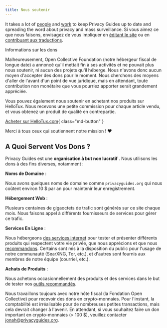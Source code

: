 ```yaml
---
title: Nous soutenir
---
```


<!-- markdownlint-disable MD036 -->
It takes a lot of [people](https://github.com/privacyguides/privacyguides.org/graphs/contributors) and [work](https://github.com/privacyguides/privacyguides.org/pulse/monthly) to keep Privacy Guides up to date and spreading the word about privacy and mass surveillance. Si vous aimez ce que nous faisons, envisagez de vous impliquer en [éditant le site](https://github.com/privacyguides/privacyguides.org) ou en [contribuant aux traductions](https://crowdin.com/project/privacyguides).

<div class="admonition failure" markdown>
<p class="admonition-title">Informations sur les dons</p>

Malheureusement, Open Collective Foundation (notre hébergeur fiscal de longue date) a annoncé qu'il mettait fin à ses activités et ne pouvait plus nous soutenir, ni aucun des projets qu'il héberge. Nous n'avons donc aucun moyen d'accepter des dons pour le moment. Nous cherchons des moyens d'aller de l'avant d'un point de vue juridique, mais en attendant, toute contribution non monétaire que vous pourriez apporter serait grandement appréciée.

</div>

Vous pouvez également nous soutenir en achetant nos produits sur HelloTux. Nous recevons une petite commission pour chaque article vendu, et vous obtenez un produit de qualité en contrepartie.

[Acheter sur HelloTux.com](https://hellotux.com/privacyguides){ class="md-button" }

Merci à tous ceux qui soutiennent notre mission ! :heart:

## A Quoi Servent Vos Dons ?

Privacy Guides est une **organisation à but non lucratif** . Nous utilisons les dons à des fins diverses, notamment :

**Noms de Domaine**
:

Nous avons quelques noms de domaine comme `privacyguides.org` qui nous coûtent environ 10 $ par an pour maintenir leur enregistrement.

**Hébergement Web**
:

Plusieurs centaines de gigaoctets de trafic sont générés sur ce site chaque mois. Nous faisons appel à différents fournisseurs de services pour gérer ce trafic.

**Services En Ligne**
:

Nous hébergeons [des services internet](https://privacyguides.net) pour tester et présenter différents produits qui respectent votre vie privée, que nous apprécions et que nous [recommandons](../tools.md). Certains sont mis à la disposition du public pour l'usage de notre communauté (SearXNG, Tor, etc.), et d'autres sont fournis aux membres de notre équipe (courriel, etc.).

**Achats de Produits**
:

Nous achetons occasionnellement des produits et des services dans le but de tester nos [outils recommandés](../tools.md).

Nous travaillons toujours avec notre hôte fiscal (la Fondation Open Collective) pour recevoir des dons en crypto-monnaies. Pour l'instant, la comptabilité est irréalisable pour de nombreuses petites transactions, mais cela devrait changer à l'avenir. En attendant, si vous souhaitez faire un don important en crypto-monnaies (> 100 $), veuillez contacter [jonah@privacyguides.org](mailto:jonah@privacyguides.org).
